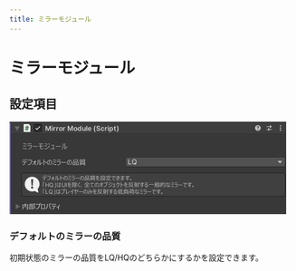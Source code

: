 ```yaml
---
title: ミラーモジュール
---
```


# ミラーモジュール
## 設定項目
![alt text](images/mirror/main.png)

### デフォルトのミラーの品質
初期状態のミラーの品質をLQ/HQのどちらかにするかを設定できます。